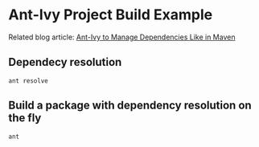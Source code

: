 # Ant-Ivy Project Build Example

Related blog article: [Ant-Ivy to Manage Dependencies Like in Maven](http://yiyeguhu.org/2015/11/06/ant-ivy-to-manage-dependencies-like-in-maven/)

## Dependecy resolution
```
ant resolve
```

## Build a package with dependency resolution on the fly
```
ant
```
